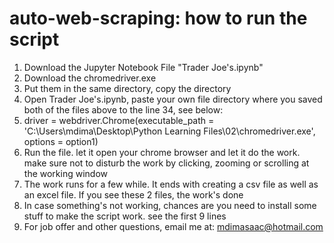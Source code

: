 # auto-web-scraping: how to run the script

1. Download the Jupyter Notebook File "Trader Joe's.ipynb"
2. Download the chromedriver.exe
3. Put them in the same directory, copy the directory
4. Open Trader Joe's.ipynb, paste your own file directory where you saved both of the files above to the line 34, see below:
5. driver = webdriver.Chrome(executable_path = 'C:\\Users\\mdima\\Desktop\\Python Learning Files\\02\\chromedriver.exe', options = option1)
6. Run the file. let it open your chrome browser and let it do the work. make sure not to disturb the work by clicking, zooming or scrolling at the working window
7. The work runs for a few while. It ends with creating a csv file as well as an excel file. If you see these 2 files, the work's done
8. In case something's not working, chances are you need to install some stuff to make the script work. see the first 9 lines
9. For job offer and other questions, email me at: mdimasaac@hotmail.com
